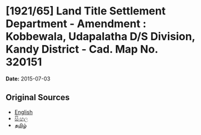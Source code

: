 # [1921/65] Land Title Settlement Department - Amendment : Kobbewala, Udapalatha D/S Division, Kandy District - Cad. Map No. 320151

**Date:** 2015-07-03

## Original Sources

- [English](https://documents.gov.lk/view/extra-gazettes/2015/7/1921-65_E.pdf)
- [සිංහල](https://documents.gov.lk/view/extra-gazettes/2015/7/1921-65_S.pdf)
- [தமிழ்](https://documents.gov.lk/view/extra-gazettes/2015/7/1921-65_T.pdf)
